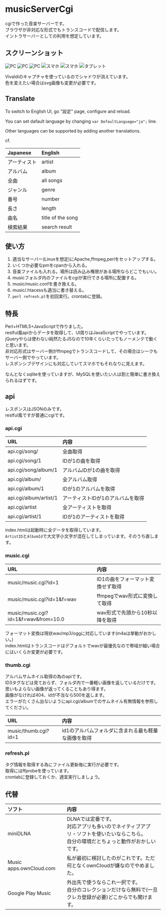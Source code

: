 # musicServerCgi
cgiで作った音楽サーバーです。  
ブラウザが非対応な形式でもトランスコードで配信します。  
イントラサーバーとしての利用を想定しています。

## スクリーンショット
![PC](screenshot/pc07.png)
![PC](screenshot/pc10.png)
![PC](screenshot/pc03.png)
![スマホ](screenshot/ip01.png)
![スマホ](screenshot/ip02.png)
![タブレット](screenshot/tb03.png)

Vivaldiのキャプチャを使っているのでシャドウが消えています。  
色を変えたい場合はsvg画像も変更が必要です。

## Translate
To switch to English UI,  go "設定" page, configure and reload.

You can set dafault language by changing ``var DefaultLanguage="ja";`` line.

Other languages can be supported by adding another translations.

cf.

| Japanese | English |
|:---------|:--------|
|アーティスト|artist|
|アルバム|album|
|全曲|all songs|
|ジャンル|genre|
|番号|number|
|長さ|length|
|曲名|title of the song|
|検索結果|search result|

## 使い方
1. 適当なサーバー(Linuxを想定)にApache,ffmpeg,perlをセットアップする。
2. いくつか必要なpmをcpanから入れる。
3. 音楽ファイルも入れる。場所は読み込み権限がある場所ならどこでもいい。
4. musicフォルダ内のファイルをcgiが実行できる場所に配置する。
5. music/music.confを書き換える。
6. music/.htacessも適当に書き替える。
7. ``perl refresh.pl``を初回実行。crontabに登録。

## 特長
Perl+HTML5+JavaScriptで作りました。  
restful風apiからデータを取得して、UI周りはJavaScriptでやっています。  
jQueryやらは使わない純然たるJSなので10年くらいたってもノーメンテで動くと思います。  
非対応形式はサーバー側がffmpegでトランスコードして、その場合はシークもサーバー側でやっています。  
レスポンシブデザインにも対応していてスマホでもそれなりに見えます。

なんとなくsqliteを使っていますが、MySQLを使いたい人は割と簡単に書き換えられるはずです。

## api
レスポンスはJSONのみです。  
restful風ですが普通にcgiです。

### api.cgi

| URL | 内容 |
|:----|:-----|
|api.cgi/song/|全曲取得|
|api.cgi/song/1|IDが1の曲を取得|
|api.cgi/song/album/1|アルバムIDが1の曲を取得|
|api.cgi/album/|全アルバム取得|
|api.cgi/album/1|IDが1のアルバムを取得|
|api.cgi/album/artist/1|アーティストIDが1のアルバムを取得|
|api.cgi/artist|全アーティストを取得|
|api.cgi/artist/1|IDが1のアーティストを取得|

index.htmlは起動時に全データを取得しています。  
``ArtistID``と``AlbumId``で大文字小文字が混在してしまっています。そのうち直します。

### music.cgi

| URL | 内容 |
|:----|:-----|
|music/music.cgi?id=1|ID1の曲をフォーマット変換せず取得|
|music/music.cgi?id=1&f=wav|ffmpegでwav形式に変換して取得|
|music/music.cgi?id=1&f=wav&from=10.0|wav形式で先頭から10秒以降を取得|

フォーマット変換は現状wav/mp3/oggに対応しています(m4aは挙動がおかしい。)  
index.htmlはトランスコードはデフォルトでwavが最優先なので帯域が細い場合にはいくらか変更が必要です。

### thumb.cgi
アルバムサムネイル取得の為のapiです。  
ID3タグなどは見ておらず、フォルダ内で一番軽い画像を返しているだけです。  
思いもよらない画像が返ってくることもあり得ます。  
画像がなければ404、idが不当なら500を返します。  
エラーがたくさん出ないようにapi.cgi/albumでのサムネイル有無情報を参照してください。

| URL | 内容 |
|:----|:-----|
|music/thumb.cgi?id=1|id1のアルバムフォルダに含まれる最も軽量な画像を取得|

### refresh.pl
タグ情報を取得する為にファイル更新毎に実行が必要です。  
取得にはffprobeを使っています。  
crontabに登録しておくか、適宜実行しましょう。

## 代替
| ソフト | 内容|
|:--|:--|
|miniDLNA|DLNAでは定番です。<br />対応アプリも多いのでネイティブアプリ・ソフトを使いたいならこちら。<br/>自分の環境だとちょっと動作がおかしいです。|
|Music apps.ownCloud.com|私が最初に検討したのがこれです。ただ何となくownCloudが嫌なのでやめました。|
|Google Play Music|外出先で使うならこれ一択です。<br />自分のコレクションだけなら無料で(一旦クレカ登録が必要)どこからでも聞けます。|

